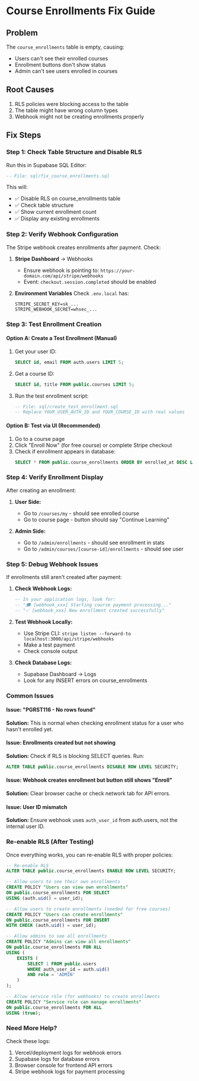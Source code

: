 # Course Enrollments Fix Guide

## Problem
The `course_enrollments` table is empty, causing:
- Users can't see their enrolled courses
- Enrollment buttons don't show status
- Admin can't see users enrolled in courses

## Root Causes
1. RLS policies were blocking access to the table
2. The table might have wrong column types
3. Webhook might not be creating enrollments properly

## Fix Steps

### Step 1: Check Table Structure and Disable RLS
Run this in Supabase SQL Editor:
```sql
-- File: sql/fix_course_enrollments.sql
```
This will:
- ✅ Disable RLS on course_enrollments table
- ✅ Check table structure
- ✅ Show current enrollment count
- ✅ Display any existing enrollments

### Step 2: Verify Webhook Configuration
The Stripe webhook creates enrollments after payment. Check:

1. **Stripe Dashboard** → Webhooks
   - Ensure webhook is pointing to: `https://your-domain.com/api/stripe/webhooks`
   - Event: `checkout.session.completed` should be enabled

2. **Environment Variables**
   Check `.env.local` has:
   ```
   STRIPE_SECRET_KEY=sk_...
   STRIPE_WEBHOOK_SECRET=whsec_...
   ```

### Step 3: Test Enrollment Creation

#### Option A: Create a Test Enrollment (Manual)
1. Get your user ID:
   ```sql
   SELECT id, email FROM auth.users LIMIT 5;
   ```

2. Get a course ID:
   ```sql
   SELECT id, title FROM public.courses LIMIT 5;
   ```

3. Run the test enrollment script:
   ```sql
   -- File: sql/create_test_enrollment.sql
   -- Replace YOUR_USER_AUTH_ID and YOUR_COURSE_ID with real values
   ```

#### Option B: Test via UI (Recommended)
1. Go to a course page
2. Click "Enroll Now" (for free course) or complete Stripe checkout
3. Check if enrollment appears in database:
   ```sql
   SELECT * FROM public.course_enrollments ORDER BY enrolled_at DESC LIMIT 5;
   ```

### Step 4: Verify Enrollment Display

After creating an enrollment:

1. **User Side:**
   - Go to `/courses/my` - should see enrolled course
   - Go to course page - button should say "Continue Learning"

2. **Admin Side:**
   - Go to `/admin/enrollments` - should see enrollment in stats
   - Go to `/admin/courses/[course-id]/enrollments` - should see user

### Step 5: Debug Webhook Issues

If enrollments still aren't created after payment:

1. **Check Webhook Logs:**
   ```sql
   -- In your application logs, look for:
   -- "🎓 [webhook_xxx] Starting course payment processing..."
   -- "✅ [webhook_xxx] New enrollment created successfully"
   ```

2. **Test Webhook Locally:**
   - Use Stripe CLI: `stripe listen --forward-to localhost:3000/api/stripe/webhooks`
   - Make a test payment
   - Check console output

3. **Check Database Logs:**
   - Supabase Dashboard → Logs
   - Look for any INSERT errors on course_enrollments

### Common Issues

#### Issue: "PGRST116 - No rows found"
**Solution:** This is normal when checking enrollment status for a user who hasn't enrolled yet.

#### Issue: Enrollments created but not showing
**Solution:** Check if RLS is blocking SELECT queries. Run:
```sql
ALTER TABLE public.course_enrollments DISABLE ROW LEVEL SECURITY;
```

#### Issue: Webhook creates enrollment but button still shows "Enroll"
**Solution:** Clear browser cache or check network tab for API errors.

#### Issue: User ID mismatch
**Solution:** Ensure webhook uses `auth_user_id` from auth.users, not the internal user ID.

### Re-enable RLS (After Testing)

Once everything works, you can re-enable RLS with proper policies:
```sql
-- Re-enable RLS
ALTER TABLE public.course_enrollments ENABLE ROW LEVEL SECURITY;

-- Allow users to see their own enrollments
CREATE POLICY "Users can view own enrollments"
ON public.course_enrollments FOR SELECT
USING (auth.uid() = user_id);

-- Allow users to create enrollments (needed for free courses)
CREATE POLICY "Users can create enrollments"
ON public.course_enrollments FOR INSERT
WITH CHECK (auth.uid() = user_id);

-- Allow admins to see all enrollments
CREATE POLICY "Admins can view all enrollments"
ON public.course_enrollments FOR ALL
USING (
    EXISTS (
        SELECT 1 FROM public.users
        WHERE auth_user_id = auth.uid()
        AND role = 'ADMIN'
    )
);

-- Allow service role (for webhooks) to create enrollments
CREATE POLICY "Service role can manage enrollments"
ON public.course_enrollments FOR ALL
USING (true);
```

### Need More Help?

Check these logs:
1. Vercel/deployment logs for webhook errors
2. Supabase logs for database errors
3. Browser console for frontend API errors
4. Stripe webhook logs for payment processing

